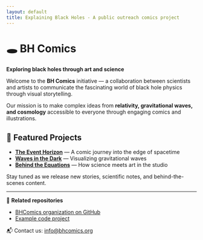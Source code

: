 ```yaml
---
layout: default
title: Explaining Black Holes - A public outreach comics project
---
```


# 🕳️ BH Comics

**Exploring black holes through art and science**

Welcome to the **BH Comics** initiative — a collaboration between scientists and artists to communicate the fascinating world of black hole physics through visual storytelling.

Our mission is to make complex ideas from **relativity, gravitational waves, and cosmology** accessible to everyone through engaging comics and illustrations.

## 🚀 Featured Projects

- [**The Event Horizon**](#) — A comic journey into the edge of spacetime  
- [**Waves in the Dark**](#) — Visualizing gravitational waves  
- [**Behind the Equations**](#) — How science meets art in the studio  

Stay tuned as we release new stories, scientific notes, and behind-the-scenes content.

---

🧩 **Related repositories**
- [BHComics organization on GitHub](https://github.com/bhcomics)
- [Example code project](https://github.com/bhcomics/SdS_QNM)

📬 Contact us: [info@bhcomics.org](mailto:info@bhcomics.org)
